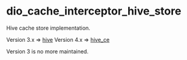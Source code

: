 # dio_cache_interceptor_hive_store

Hive cache store implementation.

Version 3.x => [hive](https://pub.dev/packages/hive)
Version 4.x => [hive_ce](https://pub.dev/packages/hive_ce)

Version 3 is no more maintained.